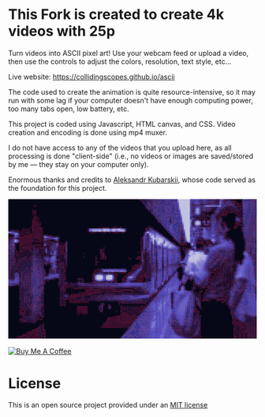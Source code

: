 # This Fork is created to create 4k videos with 25p

Turn videos into ASCII pixel art! Use your webcam feed or upload a video, then use the controls to adjust the colors, resolution, text style, etc...

Live website: https://collidingscopes.github.io/ascii

The code used to create the animation is quite resource-intensive, so it may run with some lag if your computer doesn't have enough computing power, too many tabs open, low battery, etc.

This project is coded using Javascript, HTML canvas, and CSS. Video creation and encoding is done using mp4 muxer.

I do not have access to any of the videos that you upload here, as all processing is done "client-side" (i.e., no videos or images are saved/stored by me — they stay on your computer only).

Enormous thanks and credits to <a href="https://medium.com/@sasha.kub95/webcam-stream-to-ascii-art-with-javascript-2a2f9a39befb" target="_blank" rel="noopener">Aleksandr Kubarskii</a>, whose code served as the foundation for this project.

<img src="/assets/metro.png">

<a href="https://www.buymeacoffee.com/stereodrift" target="_blank"><img src="https://cdn.buymeacoffee.com/buttons/default-orange.png" alt="Buy Me A Coffee" height="41" width="174"></a>

# License

This is an open source project provided under an <a href="https://opensource.org/license/MIT">MIT license</a>
